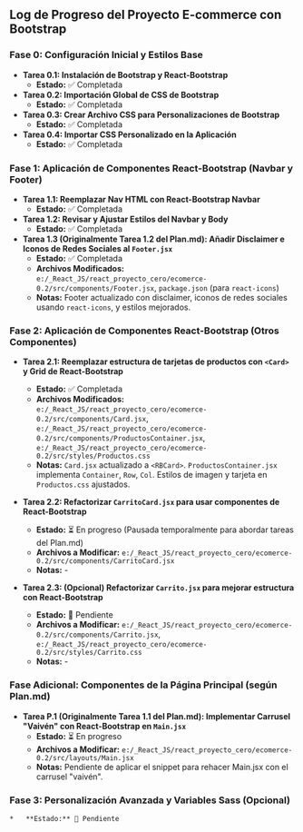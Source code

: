 ## Log de Progreso del Proyecto E-commerce con Bootstrap

### Fase 0: Configuración Inicial y Estilos Base
*   **Tarea 0.1: Instalación de Bootstrap y React-Bootstrap**
    *   **Estado:** ✅ Completada
*   **Tarea 0.2: Importación Global de CSS de Bootstrap**
    *   **Estado:** ✅ Completada
*   **Tarea 0.3: Crear Archivo CSS para Personalizaciones de Bootstrap**
    *   **Estado:** ✅ Completada
*   **Tarea 0.4: Importar CSS Personalizado en la Aplicación**
    *   **Estado:** ✅ Completada

### Fase 1: Aplicación de Componentes React-Bootstrap (Navbar y Footer)
*   **Tarea 1.1: Reemplazar Nav HTML con React-Bootstrap Navbar**
    *   **Estado:** ✅ Completada
*   **Tarea 1.2: Revisar y Ajustar Estilos del Navbar y Body**
    *   **Estado:** ✅ Completada
*   **Tarea 1.3 (Originalmente Tarea 1.2 del Plan.md): Añadir Disclaimer e Iconos de Redes Sociales al `Footer.jsx`**
    *   **Estado:** ✅ Completada
    *   **Archivos Modificados:** `e:/_React_JS/react_proyecto_cero/ecomerce-0.2/src/components/Footer.jsx`, `package.json` (para `react-icons`)
    *   **Notas:** Footer actualizado con disclaimer, iconos de redes sociales usando `react-icons`, y estilos mejorados.

### Fase 2: Aplicación de Componentes React-Bootstrap (Otros Componentes)

*   **Tarea 2.1: Reemplazar estructura de tarjetas de productos con `<Card>` y Grid de React-Bootstrap**
    *   **Estado:** ✅ Completada
    *   **Archivos Modificados:** `e:/_React_JS/react_proyecto_cero/ecomerce-0.2/src/components/Card.jsx`, `e:/_React_JS/react_proyecto_cero/ecomerce-0.2/src/components/ProductosContainer.jsx`, `e:/_React_JS/react_proyecto_cero/ecomerce-0.2/src/styles/Productos.css`
    *   **Notas:** `Card.jsx` actualizado a `<RBCard>`. `ProductosContainer.jsx` implementa `Container`, `Row`, `Col`. Estilos de imagen y tarjeta en `Productos.css` ajustados.

*   **Tarea 2.2: Refactorizar `CarritoCard.jsx` para usar componentes de React-Bootstrap**
    *   **Estado:** ⏳ En progreso (Pausada temporalmente para abordar tareas del Plan.md)
    *   **Archivos a Modificar:** `e:/_React_JS/react_proyecto_cero/ecomerce-0.2/src/components/CarritoCard.jsx`
    *   **Notas:** -

*   **Tarea 2.3: (Opcional) Refactorizar `Carrito.jsx` para mejorar estructura con React-Bootstrap**
    *   **Estado:** 📝 Pendiente
    *   **Archivos a Modificar:** `e:/_React_JS/react_proyecto_cero/ecomerce-0.2/src/components/Carrito.jsx`, `e:/_React_JS/react_proyecto_cero/ecomerce-0.2/src/styles/Carrito.css`
    *   **Notas:** -

### Fase Adicional: Componentes de la Página Principal (según Plan.md)

*   **Tarea P.1 (Originalmente Tarea 1.1 del Plan.md): Implementar Carrusel "Vaivén" con React-Bootstrap en `Main.jsx`**
    *   **Estado:** ⏳ En progreso
    *   **Archivos a Modificar:** `e:/_React_JS/react_proyecto_cero/ecomerce-0.2/src/layouts/Main.jsx`
    *   **Notas:** Pendiente de aplicar el snippet para rehacer Main.jsx con el carrusel "vaivén".

### Fase 3: Personalización Avanzada y Variables Sass (Opcional)
    *   **Estado:** 📝 Pendiente
